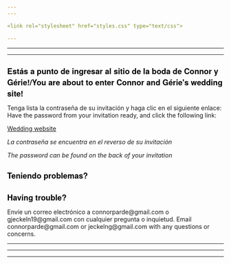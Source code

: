 ```yaml
---
---

<link rel="stylesheet" href="styles.css" type="text/css">

---
```

---
---

<h1 style="font-size:130%;color:BLACK;text-align:left; font-family:Helvetica Neue;"> Estás a punto de ingresar al sitio de la boda de Connor y Gérie!/You are about to enter Connor and Gérie's wedding site! </h1>
Tenga lista la contraseña de su invitación y haga clic en el siguiente enlace:
Have the password from your invitation ready, and click the following link:

[Wedding website](https://connorparde.wixsite.com/mysite)

_La contraseña se encuentra en el reverso de su invitación_

_The password can be found on the back of your invitation_

<h1 style="font-size:130%;color:BLACK;text-align:left; font-family:Helvetica Neue;"> Teniendo problemas? </h1>
<h1 style="font-size:130%;color:BLACK;text-align:left; font-family:Helvetica Neue;"> Having trouble? </h1>
Envíe un correo electrónico a connorparde@gmail.com o gjeckeln19@gmail.com con cualquier pregunta o inquietud.
Email connorparde@gmail.com or jeckelng@gmail.com with any questions or concerns.

---
---
---


